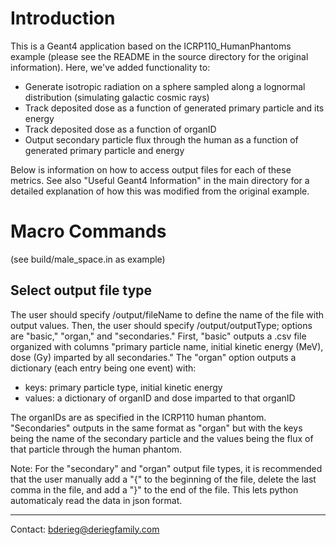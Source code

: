 
# Introduction
           
This is a Geant4 application based on the ICRP110_HumanPhantoms example (please see the README in the source directory 
for the original information). Here, we've added functionality to:

  - Generate isotropic radiation on a sphere sampled along a lognormal distribution (simulating galactic cosmic rays)
  - Track deposited dose as a function of generated primary particle and its energy
  - Track deposited dose as a function of organID
  - Output secondary particle flux through the human as a function of generated primary particle and energy
  
Below is information on how to access output files for each of these metrics. See also "Useful Geant4 Information" in
the main directory for a detailed explanation of how this was modified from the original example.
        
# Macro Commands

(see build/male_space.in as example)
           
## Select output file type

The user should specify /output/fileName to define the name of the file with output values. Then, the user should specify /output/outputType; options are "basic," "organ," and "secondaries." First, "basic" outputs a .csv file organized with columns "primary particle name, initial kinetic energy (MeV), dose (Gy) imparted by all secondaries."
The "organ" option outputs a dictionary (each entry being one event) with:
    
  - keys: primary particle type, initial kinetic energy
  - values: a dictionary of organID and dose imparted to that organID

The organIDs are as specified in the ICRP110 human phantom. "Secondaries" outputs in the same format as "organ" but with the keys being the name of the secondary particle and the values being the flux of that particle through the human phantom.

Note: For the "secondary" and "organ" output file types, it is recommended that the user manually add a "{" to the beginning of the file, delete the last comma in the file, and add a "}" to the end of the file. This lets python automaticaly read the data in json format.

-----------

Contact: bderieg@deriegfamily.com
